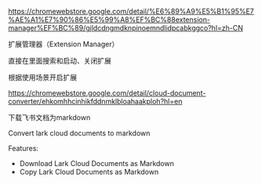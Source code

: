 https://chromewebstore.google.com/detail/%E6%89%A9%E5%B1%95%E7%AE%A1%E7%90%86%E5%99%A8%EF%BC%88extension-manager%EF%BC%89/gjldcdngmdknpinoemndlidpcabkggco?hl=zh-CN

扩展管理器（Extension Manager）

直接在里面搜索和启动、关闭扩展

根据使用场景开启扩展


https://chromewebstore.google.com/detail/cloud-document-converter/ehkomhhcinhikfddnmklbloahaakploh?hl=en

下载飞书文档为markdown

Convert lark cloud documents to markdown

Features:
- Download Lark Cloud Documents as Markdown
- Copy Lark Cloud Documents as Markdown
